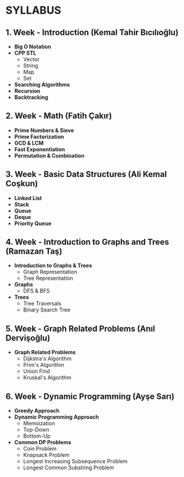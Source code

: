 # SYLLABUS

## 1. Week - Introduction (Kemal Tahir Bıcılıoğlu)
- **Big O Notation**
- **CPP STL**
  - Vector
  - String
  - Map
  - Set
- **Searching Algorithms**
- **Recursion**
- **Backtracking**

## 2. Week - Math (Fatih Çakır)
- **Prime Numbers & Sieve**
- **Prime Factorization**
- **GCD & LCM**
- **Fast Exponentiation**
- **Permutation & Combination**

## 3. Week - Basic Data Structures (Ali Kemal Coşkun)
- **Linked List**
- **Stack**
- **Queue**
- **Deque**
- **Priority Queue**

## 4. Week - Introduction to Graphs and Trees (Ramazan Taş)
- **Introduction to Graphs & Trees**
  - Graph Representation
  - Tree Representation
- **Graphs**
  - DFS & BFS
- **Trees**
  - Tree Traversals
  - Binary Search Tree

## 5. Week - Graph Related Problems (Anıl Dervişoğlu)
- **Graph Related Problems**
  - Dijkstra's Algorithm
  - Prim's Algorithm
  - Union Find
  - Kruskal's Algorithm

## 6. Week - Dynamic Programming (Ayşe Sarı)
- **Greedy Approach**
- **Dynamic Programming Approach**
  - Memoization
  - Top-Down
  - Bottom-Up
- **Common DP Problems**
  - Coin Problem
  - Knapsack Problem
  - Longest Increasing Subsequence Problem
  - Longest Common Substring Problem
